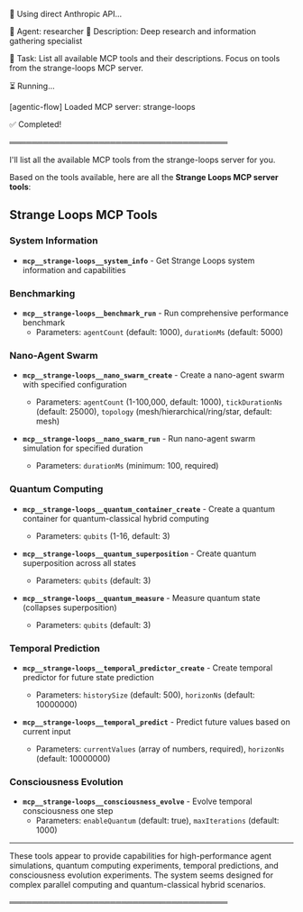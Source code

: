 🚀 Using direct Anthropic API...


🤖 Agent: researcher
📝 Description: Deep research and information gathering specialist

🎯 Task: List all available MCP tools and their descriptions. Focus on tools from the strange-loops MCP server.

⏳ Running...

[agentic-flow] Loaded MCP server: strange-loops

✅ Completed!

═══════════════════════════════════════

I'll list all the available MCP tools from the strange-loops server for you.

Based on the tools available, here are all the **Strange Loops MCP server tools**:

## Strange Loops MCP Tools

### **System Information**
- **`mcp__strange-loops__system_info`** - Get Strange Loops system information and capabilities

### **Benchmarking**
- **`mcp__strange-loops__benchmark_run`** - Run comprehensive performance benchmark
  - Parameters: `agentCount` (default: 1000), `durationMs` (default: 5000)

### **Nano-Agent Swarm**
- **`mcp__strange-loops__nano_swarm_create`** - Create a nano-agent swarm with specified configuration
  - Parameters: `agentCount` (1-100,000, default: 1000), `tickDurationNs` (default: 25000), `topology` (mesh/hierarchical/ring/star, default: mesh)

- **`mcp__strange-loops__nano_swarm_run`** - Run nano-agent swarm simulation for specified duration
  - Parameters: `durationMs` (minimum: 100, required)

### **Quantum Computing**
- **`mcp__strange-loops__quantum_container_create`** - Create a quantum container for quantum-classical hybrid computing
  - Parameters: `qubits` (1-16, default: 3)

- **`mcp__strange-loops__quantum_superposition`** - Create quantum superposition across all states
  - Parameters: `qubits` (default: 3)

- **`mcp__strange-loops__quantum_measure`** - Measure quantum state (collapses superposition)
  - Parameters: `qubits` (default: 3)

### **Temporal Prediction**
- **`mcp__strange-loops__temporal_predictor_create`** - Create temporal predictor for future state prediction
  - Parameters: `historySize` (default: 500), `horizonNs` (default: 10000000)

- **`mcp__strange-loops__temporal_predict`** - Predict future values based on current input
  - Parameters: `currentValues` (array of numbers, required), `horizonNs` (default: 10000000)

### **Consciousness Evolution**
- **`mcp__strange-loops__consciousness_evolve`** - Evolve temporal consciousness one step
  - Parameters: `enableQuantum` (default: true), `maxIterations` (default: 1000)

---

These tools appear to provide capabilities for high-performance agent simulations, quantum computing experiments, temporal predictions, and consciousness evolution experiments. The system seems designed for complex parallel computing and quantum-classical hybrid scenarios.

═══════════════════════════════════════

